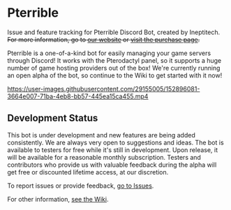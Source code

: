 # Pterrible
Issue and feature tracking for Pterrible Discord Bot, created by Ineptitech. ~~For more information, go to [our website](https://ineptitech.com) or [visit the purchase page](#).~~

Pterrible is a one-of-a-kind bot for easily managing your game servers through Discord! It works with the Pterodactyl panel, so it supports a huge number of game hosting providers out of the box! We're currently running an open alpha of the bot, so continue to the Wiki to get started with it now! 

https://user-images.githubusercontent.com/29155005/152896081-3664e007-71ba-4eb8-bb57-445ea15ca455.mp4

## Development Status
This bot is under development and new features are being added consistently. We are always very open to suggestions and ideas. The bot is available to testers for free while it's still in development. Upon release, it will be available for a reasonable monthly subscription. Testers and contributors who provide us with valuable feedback during the alpha will get free or discounted lifetime access, at our discretion. 

To report issues or provide feedback, [go to Issues](https://github.com/Ineptitech/pterrible-issues/issues).

For other information, [see the Wiki](https://github.com/Ineptitech/pterrible-issues/wiki).




